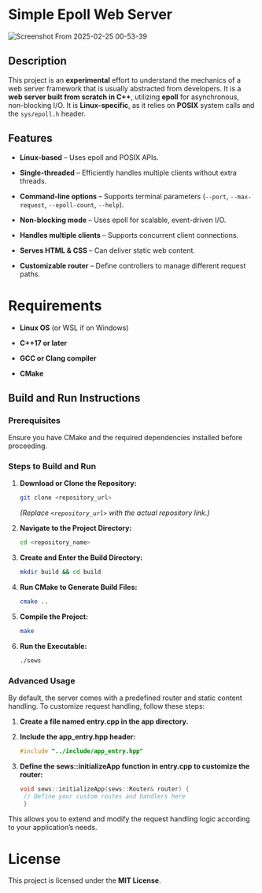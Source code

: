 # Simple Epoll Web Server

![Screenshot From 2025-02-25 00-53-39](https://github.com/user-attachments/assets/23e38192-6902-4f2a-99ab-5e65e57b0ade)

## Description

This project is an **experimental** effort to understand the mechanics of a web server framework that is usually abstracted from developers. It is a **web server built from scratch in C++**, utilizing **epoll** for asynchronous, non-blocking I/O. It is **Linux-specific**, as it relies on **POSIX** system calls and the `sys/epoll.h` header.

## Features

- **Linux-based** – Uses epoll and POSIX APIs.

- **Single-threaded** – Efficiently handles multiple clients without extra threads.

- **Command-line options** – Supports terminal parameters (`--port`, `--max-request`, `--epoll-count`, `--help`).

- **Non-blocking mode** – Uses epoll for scalable, event-driven I/O.

- **Handles multiple clients** – Supports concurrent client connections.

- **Serves HTML & CSS** – Can deliver static web content.

- **Customizable router** – Define controllers to manage different request paths.

# Requirements

- **Linux OS** (or WSL if on Windows)

- **C++17 or later**

- **GCC or Clang compiler**

- **CMake**

## Build and Run Instructions

### Prerequisites

Ensure you have CMake and the required dependencies installed before proceeding.

### Steps to Build and Run

1. **Download or Clone the Repository:**
   ```bash
   git clone <repository_url>
   ```
   *(Replace `<repository_url>` with the actual repository link.)*

2. **Navigate to the Project Directory:**
   ```bash
   cd <repository_name>
   ```

3. **Create and Enter the Build Directory:**
   ```bash
   mkdir build && cd build
   ```

4. **Run CMake to Generate Build Files:**
   ```bash
   cmake ..
   ```

5. **Compile the Project:**
   ```bash
   make
   ```

6. **Run the Executable:**
   ```bash
   ./sews
   ```
### Advanced Usage

By default, the server comes with a predefined router and static content handling. To customize request handling, follow these steps:

1. **Create a file named entry.cpp in the app directory.**

2. **Include the app_entry.hpp header:**
   ```cpp
   #include "../include/app_entry.hpp"
   ```
3. **Define the sews::initializeApp function in entry.cpp to customize the router:**
   ```cpp
   void sews::initializeApp(sews::Router& router) {
    // Define your custom routes and handlers here
    }
   ```
This allows you to extend and modify the request handling logic according to your application’s needs.

# License

This project is licensed under the **MIT License**.
